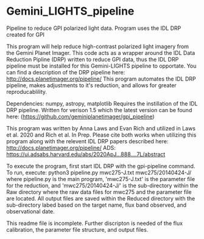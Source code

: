 # Gemini_LIGHTS_pipeline
Pipeline to reduce GPI polarized light data. Program uses the IDL DRP created for GPI

  This program will help reduce high-contrast polarized light imagery from the Gemini Planet Imager. 
This code acts as a wrapper around the IDL Data Reduction Pipline (DRP) written to reduce GPI data,
thus the IDL DRP pipeline must be installed for this Gemini-LIGHTS pipeline to opportate. You can 
find a description of the DRP pipeline here: http://docs.planetimager.org/pipeline/
This program automates the IDL DRP pipeline, makes adjustments to it's reduction, and allows for
greater reproducablility.

Dependencies:
numpy, astropy, matplotlib
Requires the instillation of the IDL DRP pipeline. Written for verison 1.5 which the latest version
can be found here: (https://github.com/geminiplanetimager/gpi_pipeline)

This program was written by Anna Laws and Evan Rich and utilized in Laws et al. 2020 and 
Rich et al. In Prep. Please cite both works when utilizing this program along with the relevent
IDL DRP papers described here: http://docs.planetimager.org/pipeline/
ADS: https://ui.adsabs.harvard.edu/abs/2020ApJ...888....7L/abstract


To execute the program, first start IDL DRP with the gpi-pipeline command. To run, execute:
python3 pipeline.py mwc275-J.txt mwc275/20140424-J/
where pipeline.py is the main program, 'mwc275-J.txt' is the parameter file for the reduction, and 
'mwc275/20140424-J/' is the sub-directory within the Raw directory where the raw data files for 
mwc275 and the parameter file are located. All output files are saved within the Reduced directory
with the sub-directory labed based on the target name, flux band observed, and observational date.

This readme file is incomplete. Further discripton is needed of the flux calibration, the parameter file structure, and output files.

